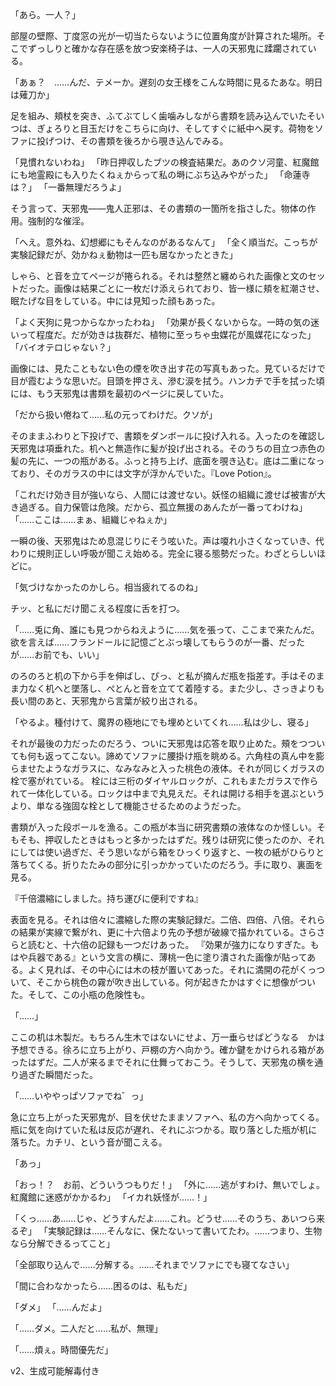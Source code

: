 「あら。一人？」

部屋の壁際、丁度窓の光が一切当たらないように位置角度が計算された場所。そこでずっしりと確かな存在感を放つ安楽椅子は、一人の天邪鬼に蹂躙されている。

「あぁ？　……んだ、テメーか。遅刻の女王様をこんな時間に見るたあな。明日は薙刀か」

足を組み、頬杖を突き、ふてぶてしく歯噛みしながら書類を読み込んでいたそいつは、ぎょろりと目玉だけをこちらに向け、そしてすぐに紙中へ戻す。荷物をソファに投げつけ、その書類を後ろから覗き込んでみる。

「見慣れないわね」
「昨日押収したブツの検査結果だ。あのクソ河童、紅魔館にも地霊殿にも入りたくねぇからって私の塒にぶち込みやがった」
「命蓮寺は？」
「一番無理だろうよ」

そう言って、天邪鬼――鬼人正邪は、その書類の一箇所を指さした。物体の作用。強制的な催淫。

「へえ。意外ね、幻想郷にもそんなのがあるなんて」
「全く順当だ。こっちが実験記録だが、効かねぇ動物は一匹も居なかったときた」

しゃら、と音を立てページが捲られる。それは整然と纏められた画像と文のセットだった。画像は結果ごとに一枚だけ添えられており、皆一様に頬を紅潮させ、眠たげな目をしている。中には見知った顔もあった。

「よく天狗に見つからなかったわね」
「効果が長くないからな。一時の気の迷いって程度だ。だが効きは抜群だ、植物に至っちゃ虫媒花が風媒花になった」
「バイオテロじゃない？」

画像には、見たこともない色の煙を吹き出す花の写真もあった。見ているだけで目が霞むような思いだ。目頭を押さえ、滲む涙を拭う。ハンカチで手を拭った頃には、もう天邪鬼は書類を最初のページに戻していた。

「だから扱い倦ねて……私の元ってわけだ。クソが」

そのままふわりと下投げで、書類をダンボールに投げ入れる。入ったのを確認し天邪鬼は項垂れた。机へと無造作に髪が投げ出される。そのうちの目立つ赤色の髪の先に、一つの瓶がある。ふっと持ち上げ、底面を覗き込む。底は二重になっており、そのガラスの中には文字が浮かんでいた。『Love Potion』。

「これだけ効き目が強いなら、人間には渡せない。妖怪の組織に渡せば被害が大き過ぎる。自力保管は危険。だから、孤立無援のあんたが一番ってわけね」
「……ここは……まぁ、組織じゃねぇか」

一瞬の後、天邪鬼はため息混じりにそう呟いた。声は嗄れ小さくなっていき、代わりに規則正しい呼吸が聞こえ始める。完全に寝る態勢だった。わざとらしいほどに。

「気づけなかったのかしら。相当疲れてるのね」

チッ、と私にだけ聞こえる程度に舌を打つ。

「……兎に角、誰にも見つからねえように……気を張って、ここまで来たんだ。欲を言えば……フランドールに記憶ごとぶっ壊してもらうのが一番、だったが……お前でも、いい」

のろのろと机の下から手を伸ばし、ぴっ、と私が摘んだ瓶を指差す。手はそのまま力なく机へと墜落し、ぺとんと音を立てて着陸する。また少し、さっきよりも長い間のあと、天邪鬼から言葉が絞り出される。

「やるよ。種付けて、魔界の極地にでも埋めといてくれ……私は少し、寝る」

それが最後の力だったのだろう、ついに天邪鬼は応答を取り止めた。頰をつついても何も返ってこない。諦めてソファに腰掛け瓶を眺める。六角柱の真ん中を膨らませたようなガラスに、なみなみと入った桃色の液体。それが同じくガラスの栓で塞がれている。
栓には三桁のダイヤルロックが、これもまたガラスで作られて一体化している。ロックは中まで丸見えだ。それは開ける相手を選ぶというより、単なる強固な栓として機能させるためのようだった。

書類が入った段ボールを漁る。この瓶が本当に研究書類の液体なのか怪しい。そもそも、押収したときはもっと多かったはずだ。残りは研究に使ったのか、それにしては使い過ぎだ、そう思いながら箱をひっくり返すと、一枚の紙がひらりと落ちてくる。折りたたみの部分に引っかかっていたのだろう。手に取り、裏面を見る。

『千倍濃縮にしました。持ち運びに便利ですね』

表面を見る。それは倍々に濃縮した際の実験記録だ。二倍、四倍、八倍。それらの結果が実線で繋がれ、更に十六倍より先の予想が破線で描かれている。さらさらと読むと、十六倍の記録も一つだけあった。
『効果が強力になりすぎた。もはや兵器である』という文言の横に、薄桃一色に塗り潰された画像が貼ってある。よく見れば、その中心には木の枝が置いてあった。それに満開の花がくっついて、そこから桃色の霧が吹き出している。何が起きたかはすぐに想像がついた。そして、この小瓶の危険性も。

「……」

ここの机は木製だ。もちろん生木ではないにせよ、万一垂らせばどうなる　かは予想できる。徐ろに立ち上がり、戸棚の方へ向かう。確か鍵をかけられる箱があったはずだ。二人が来るまでそれに仕舞っておこう。そうして、天邪鬼の横を通り過ぎた瞬間だった。

「……いややっぱソファでね゛っ」

急に立ち上がった天邪鬼が、目を伏せたままソファへ、私の方へ向かってくる。瓶に気を向けていた私は反応が遅れ、それにぶつかる。取り落とした瓶が机に落ちた。カチリ、という音が聞こえる。

「あっ」





「おっ！？　お前、どういうつもりだ！」
「外に……逃がすわけ、無いでしょ。紅魔館に迷惑がかかるわ」
「イカれ妖怪が……！」

「くっ……あ……じゃ、どうすんだよ……これ。どうせ……そのうち、あいつら来るぞ」
「実験記録は……そんなに、保たないって書いてたわ。……つまり、生物なら分解できるってこと」

「全部取り込んで……分解する。……それまでソファにでも寝てなさい」

「間に合わなかったら……困るのは、私もだ」

「ダメ」
「……んだよ」

「……ダメ。二人だと……私が、無理」

「……煩ぇ。時間優先だ」








v2、生成可能解毒付き